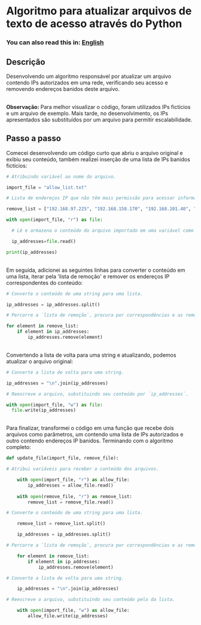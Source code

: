 <h1>Algoritmo para atualizar arquivos de texto de acesso através do Python</h1>

### You can also read this in: [English](https://github.com/GLMello/Pyth-Updt-Alg)

<h2>Descrição</h2>
Desenvolvendo um algoritmo responsável por atualizar um arquivo contendo IPs autorizados em uma rede, verificando seu acesso e removendo endereços banidos deste arquivo. <br> <br />

**Observação:** Para melhor visualizar o código, foram utilizados IPs fictícios e um arquivo de exemplo. Mais tarde, no desenvolvimento, os IPs apresentados são substituídos por um arquivo para permitir escalabilidade. <br>
<h2>Passo a passo</h2>
Comecei desenvolvendo um código curto que abriu o arquivo original e exibiu seu conteúdo, também realizei inserção de uma lista de IPs banidos fictícios:
<br/>

```python
# Atribuindo variável ao nome do arquivo.

import_file = "allow_list.txt"

# Lista de endereços IP que não têm mais permissão para acessar informações restritas.

remove_list = ["192.168.97.225", "192.168.158.170", "192.168.201.40", "192.168.58.57"]

with open(import_file, "r") as file:

  # Lê e armazena o conteúdo do arquivo importado em uma variável como uma string.

  ip_addresses=file.read()

print(ip_addresses)
```
<br/>
Em seguida, adicionei as seguintes linhas para converter o conteúdo em uma lista, iterar pela 'lista de remoção' e remover os endereços IP correspondentes do conteúdo:  
<br/>

```python
# Converte o conteúdo de uma string para uma lista.

ip_addresses = ip_addresses.split()

# Percorre a `lista de remoção`, procura por correspondências e as remove da lista.

for element in remove_list:
    if element in ip_addresses: 
        ip_addresses.remove(element)
```
<br />
Convertendo a lista de volta para uma string e atualizando, podemos atualizar o arquivo original:
<br />

```python
# Converte a lista de volta para uma string.

ip_addresses = "\n".join(ip_addresses)

# Reescreve o arquivo, substituindo seu conteúdo por `ip_addresses`.

with open(import_file, "w") as file:
  file.write(ip_addresses)
```
<br />
Para finalizar, transformei o código em uma função que recebe dois arquivos como parâmetros, um contendo uma lista de IPs autorizados e outro contendo endereços IP banidos. Terminando com o algoritmo completo:
<br/>

```python
def update_file(import_file, remove_file):

# Atribui variáveis para receber o conteúdo dos arquivos.

    with open(import_file, "r") as allow_file:
        ip_addresses = allow_file.read()
    
    with open(remove_file, "r") as remove_list: 
        remove_list = remove_file.read()

# Converte o conteúdo de uma string para uma lista.

    remove_list = remove_list.split()

    ip_addresses = ip_addresses.split()

# Percorre a `lista de remoção`, procura por correspondências e as remove da lista.

    for element in remove_list:
        if element in ip_addresses:
            ip_addresses.remove(element)

# Converte a lista de volta para uma string.

    ip_addresses = "\n".join(ip_addresses)

# Reescreve o arquivo, substituindo seu conteúdo pelo da lista.

    with open(import_file, "w") as allow_file:
        allow_file.write(ip_addresses)
```
